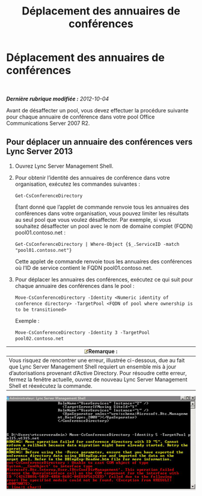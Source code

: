﻿---
title: Déplacement des annuaires de conférences
TOCTitle: Déplacement des annuaires de conférences
ms:assetid: 71a28308-1f3b-4717-b535-2f4bfe3499a1
ms:mtpsurl: https://technet.microsoft.com/fr-fr/library/JJ204994(v=OCS.15)
ms:contentKeyID: 49297658
ms.date: 05/20/2016
mtps_version: v=OCS.15
ms.translationtype: HT
---

# Déplacement des annuaires de conférences

 

_**Dernière rubrique modifiée :** 2012-10-04_

Avant de désaffecter un pool, vous devez effectuer la procédure suivante pour chaque annuaire de conférence dans votre pool Office Communications Server 2007 R2.

## Pour déplacer un annuaire des conférences vers Lync Server 2013

1.  Ouvrez Lync Server Management Shell.

2.  Pour obtenir l’identité des annuaires de conférence dans votre organisation, exécutez les commandes suivantes :
    
        Get-CsConferenceDirectory
    
    Étant donné que l’applet de commande renvoie tous les annuaires des conférences dans votre organisation, vous pouvez limiter les résultats au seul pool que vous voulez désaffecter. Par exemple, si vous souhaitez désaffecter un pool avec le nom de domaine complet (FQDN) pool01.contoso.net :
    
        Get-CsConferenceDirectory | Where-Object {$_.ServiceID -match "pool01.contoso.net"}
    
    Cette applet de commande renvoie tous les annuaires des conférences où l’ID de service contient le FQDN pool01.contoso.net.

3.  Pour déplacer les annuaires des conférences, exécutez ce qui suit pour chaque annuaire des conférences dans le pool :
    
        Move-CsConferenceDirectory -Identity <Numeric identity of conference directory> -TargetPool <FQDN of pool where ownership is to be transitioned>
    
    Exemple :
    
        Move-CsConferenceDirectory -Identity 3 -TargetPool pool02.contoso.net

<table>
<thead>
<tr class="header">
<th><img src="images/Gg398920.note(OCS.15).gif" title="note" alt="note" />Remarque :</th>
</tr>
</thead>
<tbody>
<tr class="odd">
<td>Vous risquez de rencontrer une erreur, illustrée ci-dessous, due au fait que Lync Server Management Shell requiert un ensemble mis à jour d’autorisations provenant d’Active Directory. Pour résoudre cette erreur, fermez la fenêtre actuelle, ouvrez de nouveau Lync Server Management Shell et réexécutez la commande.</td>
</tr>
</tbody>
</table>


![Sortie d’erreur Move-CsConferenceDirectory](images/JJ204994.4748b9e8-9651-4527-afe1-cbdc6d5ce4a8(OCS.15).jpg "Sortie d’erreur Move-CsConferenceDirectory")

